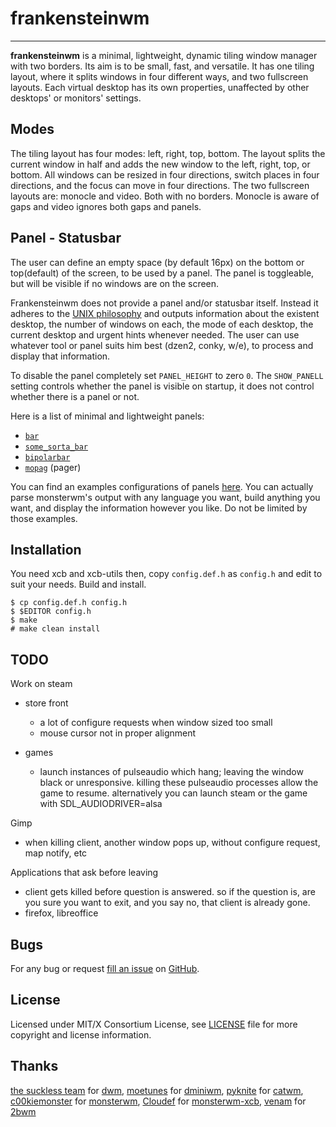 frankensteinwm
=============


----------------------
**frankensteinwm** is a minimal, lightweight, dynamic tiling window manager with 
two borders. Its aim is to be small, fast, and versatile. It has one tiling layout, where
it splits windows in four different ways, and two fullscreen layouts. Each virtual desktop
has its own properties, unaffected by other desktops' or monitors' settings.

Modes
-----

The tiling layout has four modes: left, right, top, bottom. The layout splits the current
window in half and adds the new window to the left, right, top, or bottom. All windows can
be resized in four directions, switch places in four directions, and the focus can move in
four directions. 
The two fullscreen layouts are: monocle and video. Both with no borders. Monocle is aware
of gaps and video ignores both gaps and panels.

Panel - Statusbar
-----------------

The user can define an empty space (by default 16px) on the bottom or top(default) of the
screen, to be used by a panel. The panel is toggleable, but will be visible if no windows
are on the screen.

Frankensteinwm does not provide a panel and/or statusbar itself. Instead it adheres
to the [UNIX philosophy][unix] and outputs information about the existent
desktop, the number of windows on each, the mode of each desktop, the current
desktop and urgent hints whenever needed. The user can use whatever tool or
panel suits him best (dzen2, conky, w/e), to process and display that information.

To disable the panel completely set `PANEL_HEIGHT` to zero `0`.
The `SHOW_PANELL` setting controls whether the panel is visible on startup,
it does not control whether there is a panel or not.

 [unix]: http://en.wikipedia.org/wiki/Unix_philosophy

Here is a list of minimal and lightweight panels:

 * [`bar`](https://github.com/LemonBoy/bar)
 * [`some_sorta_bar`](https://github.com/moetunes/Some_sorta_bar)
 * [`bipolarbar`](https://github.com/moetunes/bipolarbar)
 * [`mopag`](https://github.com/c00kiemon5ter/mopag) (pager)

You can find an examples configurations of panels [here](https://gist.github.com/1905427).
You can actually parse monsterwm's output with any language you want,
build anything you want, and display the information however you like.
Do not be limited by those examples.

Installation
------------

You need xcb and xcb-utils then,
copy `config.def.h` as `config.h`
and edit to suit your needs.
Build and install.

    $ cp config.def.h config.h
    $ $EDITOR config.h
    $ make
    # make clean install

TODO
----

Work on steam
  * store front
    * a lot of configure requests when window sized too small
    * mouse cursor not in proper alignment

  * games 
    * launch instances of pulseaudio which hang; leaving the window black or unresponsive.
      killing these pulseaudio processes allow the game to resume. alternatively you can
      launch steam or the game with SDL_AUDIODRIVER=alsa

Gimp
  * when killing client, another window pops up, without configure request, map notify, etc

Applications that ask before leaving
  * client gets killed before question is answered. so if the question is, are you sure you
  want to exit, and you say no, that client is already gone.
  * firefox, libreoffice

Bugs
----

For any bug or request [fill an issue][bug] on [GitHub][ghp].

  [bug]: https://github.com/dct2012/frankensteinwm/issues
  [ghp]: https://github.com/dct2012/frankensteinwm


License
-------

Licensed under MIT/X Consortium License, see [LICENSE][law] file for more copyright and license information.

   [law]: https://raw.github.com/dct2012/frankensteinwm/master/LICENSE

Thanks
------

[the suckless team][skls] for [dwm][], 
[moetunes][] for [dminiwm][], 
[pyknite][] for [catwm][], 
[c00kiemonster][cookiemonster] for [monsterwm][], 
[Cloudef][cloudef] for [monsterwm-xcb][], 
[venam][vnm] for [2bwm][]

  [skls]: http://suckless.org/
  [dwm]:  http://dwm.suckless.org/
  [moetunes]: https://github.com/moetunes
  [dminiwm]:  https://bbs.archlinux.org/viewtopic.php?id=126463
  [pyknite]: https://github.com/pyknite
  [catwm]:   https://github.com/pyknite/catwm
  [monsterwm]: https://github.com/c00kiemon5ter/monsterwm
  [cookiemonster]: https://github.com/c00kiemon5ter
  [monsterwm-xcb]: https://github.com/Cloudef/monsterwm-xcb
  [cloudef]: https://github.com/Cloudef
  [2bwm]: https://github.com/venam/2bwm
  [vnm]: https://github.com/venam

